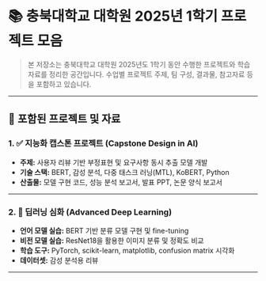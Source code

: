 # 📚 충북대학교 대학원 2025년 1학기 프로젝트 모음

> 본 저장소는 충북대학교 대학원 2025년도 1학기 동안 수행한 프로젝트와 학습 자료를 정리한 공간입니다. 수업별 프로젝트 주제, 팀 구성, 결과물, 참고자료 등을 포함하고 있습니다.

---

## 📁 포함된 프로젝트 및 자료

### 1. ✅ 지능화 캡스톤 프로젝트 (Capstone Design in AI)

- **주제:** 사용자 리뷰 기반 부정표현 및 요구사항 동시 추출 모델 개발
- **기술 스택:** BERT, 감성 분석, 다중 태스크 러닝(MTL), KoBERT, Python
- **산출물:** 모델 구현 코드, 성능 분석 보고서, 발표 PPT, 논문 양식 보고서

---

### 2. 🧠 딥러닝 심화 (Advanced Deep Learning)

- **언어 모델 실습:** BERT 기반 분류 모델 구현 및 fine-tuning
- **비전 모델 실습:** ResNet18을 활용한 이미지 분류 및 정확도 비교
- **학습 도구:** PyTorch, scikit-learn, matplotlib, confusion matrix 시각화
- **데이터셋:** 감성 분석용 리뷰

---
